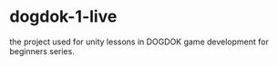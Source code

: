# dogdok-1-live
 the project used for unity lessons in DOGDOK game development for beginners series.

